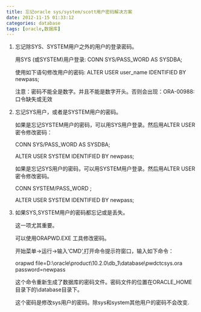 ```yaml
---
title: 忘记oracle sys/system/scott用户密码解决方案
date: 2012-11-15 01:33:12
categories: database
tags: [oracle,数据库]
---
```

1. 忘记除SYS、SYSTEM用户之外的用户的登录密码。

	用SYS (或SYSTEM)用户登录: CONN SYS/PASS_WORD AS SYSDBA;
	
	使用如下语句修改用户的密码: ALTER USER user_name IDENTIFIED BY newpass;
	
	注意：密码不能全是数字。并且不能是数字开头。否则会出现：ORA-00988: 口令缺失或无效

<!-- more -->

2. 忘记SYS用户，或者是SYSTEM用户的密码。

	如果是忘记SYSTEM用户的密码，可以用SYS用户登录。然后用ALTER USER 密令修改密码：
	
	CONN SYS/PASS_WORD AS SYSDBA;
	
	ALTER USER SYSTEM IDENTIFIED BY newpass;
	
	
	如果是忘记SYS用户的密码，可以用SYSTEM用户登录。然后用ALTER USER 密令修改密码。
	
	CONN SYSTEM/PASS_WORD ;
	
	ALTER USER SYSTEM IDENTIFIED BY newpass;

3. 如果SYS,SYSTEM用户的密码都忘记或是丢失。

	这一项尤其重要。
	
	可以使用ORAPWD.EXE 工具修改密码。
	
	开始菜单->运行->输入‘CMD’,打开命令提示符窗口，输入如下命令：
	
	orapwd file=D:\oracle\product\10.2.0\db_1\database\pwdctcsys.ora password=newpass


	这个命令重新生成了数据库的密码文件。密码文件的位置在ORACLE_HOME目录下的\database目录下。

	这个密码是修改sys用户的密码。除sys和system其他用户的密码不会改变.